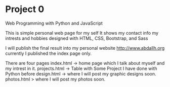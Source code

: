 # Project 0

Web Programming with Python and JavaScript


This is simple personal web page for my self
It shows my contact info my intrests and hobbies 
designed with HTML, CSS, Bootstrap, and Sass

I will publish the final result into my personal website http://www.abdallh.org currently I published the index page only.

There are four pages
index.html -> home page which I talk about myself and my intrest in it.
projects.html -> Table with Some Project I have done with Python before 
design.html -> where I will post my graphic designs soon.
photos.html > where I will post my photos soon.